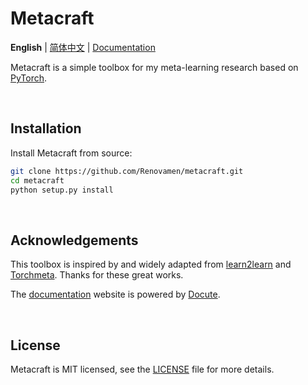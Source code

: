 # Metacraft

**English** | [简体中文](README-CN.md) | [Documentation](https://metacraft.renovamen.ink)


Metacraft is a simple toolbox for my meta-learning research based on [PyTorch](https://github.com/pytorch/pytorch).


&nbsp;
## Installation

Install Metacraft from source:

```bash
git clone https://github.com/Renovamen/metacraft.git
cd metacraft
python setup.py install
```

&nbsp;
## Acknowledgements

This toolbox is inspired by and widely adapted from [learn2learn](https://github.com/learnables/learn2learn) and [Torchmeta](https://github.com/tristandeleu/pytorch-meta). Thanks for these great works.

The [documentation](https://metacraft.renovamen.ink) website is powered by [Docute](https://docute.org).


&nbsp;
## License

Metacraft is MIT licensed, see the [LICENSE](LICENSE) file for more details.